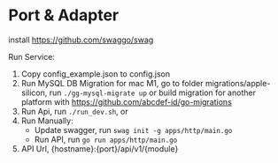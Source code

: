 
# Port & Adapter

install https://github.com/swaggo/swag

Run Service:
1. Copy config_example.json to config.json
2. Run MySQL DB Migration for mac M1, go to folder migrations/apple-silicon, run `./gg-mysql-migrate up` or build migration for another platform with https://github.com/abcdef-id/go-migrations
3. Run Api, run `./run_dev.sh`, or
4. Run Manually:
	- Update swagger, run `swag init -g apps/http/main.go`
	- Run API, run `go run apps/http/main.go`
5. API Url, {hostname}:{port}/api/v1/{module}